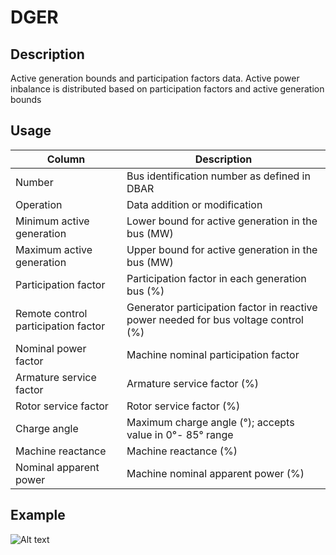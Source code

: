 # DGER

## Description

Active generation bounds and participation factors data. Active power inbalance is distributed based on participation factors and active generation bounds

## Usage

| Column                              | Description                                                                         |
| ----------------------------------- | ----------------------------------------------------------------------------------- |
| Number                              | Bus identification number as defined in DBAR                                        |
| Operation                           | Data addition or modification                                                       |
| Minimum active generation           | Lower bound for active generation in the bus (MW)                                   |
| Maximum active generation           | Upper bound for active generation in the bus (MW)                                   |
| Participation factor                | Participation factor in each generation bus (%)                                     |
| Remote control participation factor | Generator participation factor in reactive power needed for bus voltage control (%) |
| Nominal power factor                | Machine nominal participation factor                                                |
| Armature service factor             | Armature service factor (%)                                                         |
| Rotor service factor                | Rotor service factor (%)                                                            |
| Charge angle                        | Maximum charge angle (°); accepts value in 0°- 85° range                            |
| Machine reactance                   | Machine reactance (%)                                                               |
| Nominal apparent power              | Machine nominal apparent power (%)                                                  |

## Example

![Alt text](docs/assets/DGER.png)
